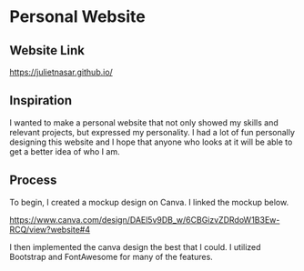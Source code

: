 # Personal Website

## Website Link
https://julietnasar.github.io/

## Inspiration

I wanted to make a personal website that not only showed my skills and relevant projects, but expressed my personality. I had a lot of fun personally designing this website and I hope that anyone who looks at it will be able to get a better idea of who I am.

## Process

To begin, I created a mockup design on Canva. I linked the mockup below.

https://www.canva.com/design/DAEl5v9DB_w/6CBGizvZDRdoW1B3Ew-RCQ/view?website#4

I then implemented the canva design the best that I could. I utilized Bootstrap and FontAwesome for many of the features.



